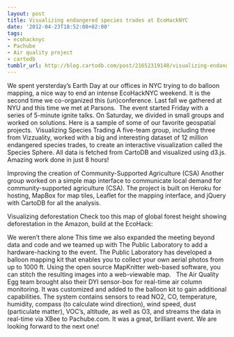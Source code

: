 ```yaml
---
layout: post
title: Visualizing endangered species trades at EcoHackNYC
date: '2012-04-23T18:52:00+02:00'
tags:
- ecohacknyc
- Pachube
- Air quality project
- cartodb
tumblr_url: http://blog.cartodb.com/post/21652319148/visualizing-endangered-species-trades-at-ecohacknyc
---
```

We spent yersterday’s Earth Day at our offices in NYC trying to do balloon mapping, a nice way to end an intense EcoHackNYC weekend. It is the second time we co-organized this (un)conference. Last fall we gathered at NYU and this time we met at Parsons. 
The event started Friday with a series of 5-minute ignite talks. On Saturday, we divided in small groups and worked on solutions. Here is a sample of some of our favorite geospatial projects. 
Visualizing Species Trading
A five-team group, including three from Vizzuality, worked with a big and interesting dataset of 12 million endangered species trades, to create an interactive visualization called the Species Sphere. All data is fetched from CartoDB and visualized using d3.js. Amazing work done in just 8 hours!

Improving the creation of Community-Supported Agriculture (CSA)
Another group worked on a simple map interface to communicate local demand for community-supported agriculture (CSA). The project is built on Heroku for hosting, MapBox for map tiles, Leaflet for the mapping interface, and jQuery with CartoDB for all the analysis. 

Visualizing deforestation
Check too this map of global forest height showing deforestation in the Amazon, build at the EcoHack: 

We weren’t there alone
This time we also expanded the meeting beyond data and code and we teamed up with The Public Laboratory to add a hardware-hacking to the event. The Public Laboratory has developed a balloon mapping kit that enables you to collect your own aerial photos from up to 1000 ft. Using the open source MapKnitter web-based software, you can stitch the resulting images into a web-viewable map.  
The Air Quality Egg team brought also their DYI sensor-box for real-time air column monitoring. It was customized and added to the balloon kit to gain additional capabilities. The system contains sensors to read NO2, CO, temperature, humidity, compass (to calculate wind direction), wind speed, dust (particulate matter), VOC’s, altitude, as well as O3, and streams the data in real-time via XBee to Pachube.com.
It was a great, brilliant event. We are looking forward to the next one!
